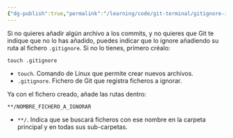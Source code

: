 ```yaml
---
{"dg-publish":true,"permalink":"/learning/code/git-terminal/gitignore-indicar-a-git-que-ignore-un-archivo/","created":"2024-03-27T16:18","updated":"2024-03-27T16:18"}
---
```


Si no quieres añadir algún archivo a los commits, y no quieres que Git te indique que no lo has añadido, puedes indicar que lo ignore añadiendo su ruta al fichero `.gitignore`. Si no lo tienes, primero créalo:
```shell
touch .gitignore
```
- `touch`. Comando de Linux que permite crear nuevos archivos.
- `.gitignore`. Fichero de Git que registra ficheros a ignorar.

Ya con el fichero creado, añade las rutas dentro:
```git
**/NOMBRE_FICHERO_A_IGNORAR
```
- `**/`. Indica que se buscará ficheros con ese nombre en la carpeta principal y en todas sus sub-carpetas.
